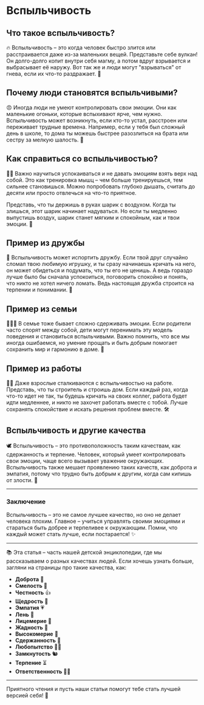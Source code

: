 # **Вспыльчивость**

## Что такое вспыльчивость?

🔥 Вспыльчивость – это когда человек быстро злится или расстраивается даже из-за маленьких вещей. Представьте себе вулкан! Он долго-долго копит внутри себя магму, а потом вдруг взрывается и выбрасывает её наружу. Вот так же и люди могут "взрываться" от гнева, если их что-то раздражает. 🌋

## Почему люди становятся вспыльчивыми?

😠 Иногда люди не умеют контролировать свои эмоции. Они как маленькие огоньки, которые вспыхивают ярче, чем нужно. Вспыльчивость может возникнуть, если кто-то устал, расстроен или переживает трудные времена. Например, если у тебя был сложный день в школе, то дома ты можешь быстрее разозлиться на брата или сестру за мелкую шалость. 😤

## Как справиться со вспыльчивостью?

🧘‍♂️ Важно научиться успокаиваться и не давать эмоциям взять верх над собой. Это как тренировка мышц – чем больше тренируешься, тем сильнее становишься. Можно попробовать глубоко дышать, считать до десяти или просто отвлечься на что-то приятное. 

Представь, что ты держишь в руках шарик с воздухом. Когда ты злишься, этот шарик начинает надуваться. Но если ты медленно выпустишь воздух, шарик станет мягким и спокойным, как и твои эмоции. 🎈

## Пример из дружбы

👫 Вспыльчивость может испортить дружбу. Если твой друг случайно сломал твою любимую игрушку, и ты сразу начинаешь кричать на него, он может обидеться и подумать, что ты его не ценишь. А ведь гораздо лучше было бы сначала успокоиться, поговорить спокойно и понять, что никто не хотел ничего ломать. Ведь настоящая дружба строится на терпении и понимании. 💖

## Пример из семьи

👨‍👩‍👦 В семье тоже бывает сложно сдерживать эмоции. Если родители часто спорят между собой, дети могут перенимать эту модель поведения и становиться вспыльчивыми. Важно помнить, что все мы иногда ошибаемся, но умение прощать и быть добрым помогает сохранить мир и гармонию в доме. 🏡

## Пример из работы

👷‍♀️ Даже взрослые сталкиваются с вспыльчивостью на работе. Представь, что ты строитель и строишь дом. Если каждый раз, когда что-то идет не так, ты будешь кричать на своих коллег, работа будет идти медленнее, и никто не захочет работать вместе с тобой. Лучше сохранять спокойствие и искать решения проблем вместе. 🛠️

## Вспыльчивость и другие качества

🕊 Вспыльчивость – это противоположность таким качествам, как сдержанность и терпение. Человек, который умеет контролировать свои эмоции, чаще всего вызывает уважение окружающих. Вспыльчивость также мешает проявлению таких качеств, как доброта и эмпатия, потому что трудно быть добрым к другим, когда сам кипишь от злости. 🐺

---

### Заключение

Вспыльчивость – это не самое лучшее качество, но оно не делает человека плохим. Главное – учиться управлять своими эмоциями и стараться быть добрее и терпеливее к окружающим. Помни, что каждый может стать лучше, если постарается! ✨

---

📚 Эта статья – часть нашей детской энциклопедии, где мы рассказываем о разных качествах людей. Если хочешь узнать больше, загляни на страницы про такие качества, как:
- **Доброта** 🐰
- **Смелость** 🦁
- **Честность** 👍
- **Щедрость** 🎁
- **Эмпатия** 💗
- **Лень** 🐌
- **Лицемерие** 🙉
- **Жадность** 💸
- **Высокомерие** 🏰
- **Сдержанность** 🐢
- **Любопытство** 🕵️‍♂️
- **Замкнутость** 🐿️
- **Терпение** ⏳
- **Ответственность** 🧑‍⚖️

---

Приятного чтения и пусть наши статьи помогут тебе стать лучшей версией себя! 🌟